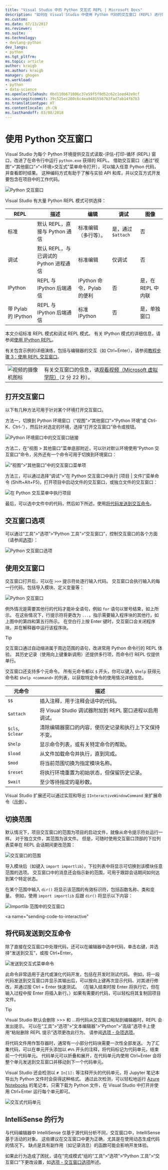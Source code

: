 ```yaml
---
title: "Visual Studio 中的 Python 交互式 REPL | Microsoft Docs"
description: "如何在 Visual Studio 中使用 Python 代码的交互窗口 (REPL) 进行快速代码开发。"
ms.custom: 
ms.date: 07/13/2017
ms.reviewer: 
ms.suite: 
ms.technology:
- devlang-python
dev_langs:
- python
ms.tgt_pltfrm: 
ms.topic: article
author: kraigb
ms.author: kraigb
manager: ghogen
ms.workload:
- python
- data-science
ms.openlocfilehash: 0bd110b671806c37e59f5f0d52c62c1eed42e9cf
ms.sourcegitcommit: 39c525ec200c6c4ea94815567b3fad7ab14fb7b3
ms.translationtype: HT
ms.contentlocale: zh-CN
ms.lasthandoff: 03/08/2018
---
```

# <a name="working-with-the-python-interactive-window"></a>使用 Python 交互窗口

Visual Studio 为每个 Python 环境提供交互式读取-评估-打印-循环 (REPL) 窗口，改进了在命令行中运行 `python.exe` 获得的 REPL。 借助交互窗口（通过“视图”>“其他窗口”>“&lt;环境&gt;交互式”菜单命令打开），可以输入任意 Python 代码，并查看即时结果。 这种编码方式有助于了解与实验 API 和库，并以交互方式开发要包含在项目中的工作代码。

![Python 交互窗口](media/interactive-window.png)

Visual Studio 有大量 Python REPL 模式可供选择：

| REPL | 描述 | 编辑 | 调试 | 图像 |
| --- | --- | --- | --- | --- |
| 标准 | 默认 REPL，直接与 Python 通信 | 标准编辑（多行等）。 | 是，通过 `$attach` | 否 |
| 调试 | 默认 REPL，与已调试的 Python 进程通信 | 标准编辑 | 仅调试 | 否 |
| IPython | REPL 与 IPython 后端通信 | IPython 命令，Pylab 的便利 | 否 | 是，在 REPL 中内联 |
| 带 Pylab 的 IPython | REPL 与 IPython 后端通信 | 标准 IPython | 否 | 是，单独窗口 | 

本文介绍标准 REPL 模式和调试 REPL 模式。 有关 IPython 模式的详细信息，请参阅[使用 IPython REPL](interactive-repl-ipython.md)。

有关包含示例的详细演练，包括与编辑器的交互（如 Ctrl+Enter），请参阅[教程步骤 3：使用 REPL 交互窗口](tutorial-working-with-python-in-visual-studio-step-03-interactive-repl.md)。 

|   |   |
|---|---|
| ![视频的摄像机图标](../install/media/video-icon.png "观看视频") | 有关交互窗口的信息，请[观看视频（Microsoft 虚拟学院）](https://mva.microsoft.com/en-US/training-courses-embed/python-tools-for-visual-studio-2017-18121/Video-Python-Interactive-Window-gJYKY5LWE_4605918567)（2 分 22 秒）。|

## <a name="opening-an-interactive-window"></a>打开交互窗口

以下有几种方法可用于针对某个环境打开交互窗口。

方法一，切换到 Python 环境窗口（“视图”>“其他窗口”>“Python 环境”或 Ctrl-K、Ctrl-'），然后针对选定的环境，选择“打开交互窗口”命令或按钮。

![Python 环境窗口中的交互窗口链接](media/interactive-window-opening.png)

方法二，在“视图 > 其他窗口”菜单底部附近，可以针对默认环境使用“Python 交互窗口”命令，另外还有一个命令可用于切换到环境窗口：

![“视图”>“其他窗口”中的交互窗口菜单项](media/interactive-window-menu.png)

方法三，可以通过选择“调试”>“在 Python 交互窗口中执行 [项目 | 文件]”菜单命令 (Shift+Alt+F5)，打开项目中启动文件的交互窗口，或独立文件的交互窗口：

![在 Python 交互菜单中执行项目](media/interactive-execute-project.png)

最后，可以选中文件中的代码，然后如下所述，使用[将代码发送到交互命令](#send-code-to-interactive-command)。

## <a name="interactive-window-options"></a>交互窗口选项

可以通过“工具”>“选项”>“Python 工具”>“交互窗口”，控制交互窗口的各个方面（请参阅[选项](python-support-options-and-settings-in-visual-studio.md)）：

![Python 交互窗口选项](media/options-interactive-windows.png)

## <a name="using-the-interactive-window"></a>使用交互窗口

交互窗口打开后，可以在 `>>>` 提示符处逐行输入代码。 交互窗口会执行输入的每一行代码，包括导入模块、定义变量等：

![Python 交互窗口](media/interactive-window.png)

例外情况是需要其他行的代码才能补全语句，例如 `for` 语句以冒号结束，如上所示。 在这些情况下，行提示符将更改为 `...`，指示需要输入程序块的其他行，如上图中的第四和第五行所示。 在空白行上按 Enter 键时，交互窗口会关闭程序块，并在解释器中运行该程序块。

> [!Tip]
> 交互窗口通过自动缩进属于周边范围的语句，改进常用 Python 命令行的 REPL 体验。 其历史记录（使用向上键重新调用）还提供多行项，而命令行 REPL 仅提供单行。

<a name="meta-commands"></a>交互窗口还支持多个元命令。 所有元命令都以 `$` 开头，你可以键入 `$help` 获得元命令和 `$help <command>` 的列表，以获取特定命令的使用情况详细信息。

| 元命令 | 描述 |
| --- | --- |
| `$$` | 插入注释，用于注释会话中的代码。 |
| `$attach` | 将 Visual Studio 调试器附加到 REPL 窗口进程以启用调试。 |
| `$cls`, `$clear` | 清除编辑器窗口的内容，使历史记录和执行上下文保持不变。 |
| `$help` | 显示命令列表，或有关特定命令的帮助。 |
| `$load` | 从文件加载命令并执行，直到完成。 |
| `$mod` | 将当前范围切换为指定模块名称。 |
| `$reset` | 将执行环境重置为初始状态，但保留历史记录。 |
| `$wait` | 至少等待指定的毫秒数。 |

Visual Studio 扩展还可以通过实现和导出 `IInteractiveWindowCommand` 来扩展命令（[示例](https://github.com/Microsoft/PTVS/blob/master/Python/Product/PythonTools/PythonTools/Repl/InteractiveWindowCommands.cs#L85)）。

## <a name="switching-scopes"></a>切换范围

默认情况下，项目交互窗口的范围为项目的启动文件，就像从命令提示符处运行一样。 对于独立文件，其范围为该文件。 但是，可随时使用交互窗口顶部的下拉列表菜单在 REPL 会话期间更改范围：

![交互窗口的范围](media/interactive-scopes.png)

导入模块后（如键入 `import importlib`），下拉列表中将显示可切换到该模块任意范围的选项。 交互窗口中的消息还会指示新的范围，可用于跟踪会话期间如何达到某个特定状态。

在某个范围中输入 `dir()` 将显示该范围的有效标识符，包括函数名称、类和变量。 例如，使用 `import importlib` 后跟 `dir()` 将显示以下内容：

![Importlib 范围中的交互窗口](media/interactive-importlib-scope.png)

<a name="sending-code-to-interactive"</a>

## <a name="send-code-to-interactive-command"></a>将代码发送到交互命令

除了直接在交互窗口中处理代码，还可以在编辑器中选中代码，单击右键，并选择“发送到交互”，或按 Ctrl+Enter。

![发送到交互式菜单命令](media/interactive-send-to.png)

此命令非常适用于迭代或演化代码开发，包括在开发时测试代码。 例如，将一段代码发送到交互窗口并显示其输出后，可以按向上键再次显示代码、对其进行修改，并通过按 Ctrl + Enter 快速测试。 （在输入结束时按 Enter 将执行它，但在输入过程中按 Enter 将插入新行。）如果有需要的代码，可以轻松将其复制回项目文件。

> [!Tip]
> Visual Studio 默认会删除 >>> 和 ...将代码从交互窗口粘贴到编辑器时，REPL 会发出提示。 可以在“工具”>“选项”>“文本编辑器”>“Python”>“高级”选项卡上使用“粘贴删除 REPL 提示”选项更改此行为。 请参阅[选项 - 杂项选项](python-support-options-and-settings-in-visual-studio.md#miscellaneous-options)。

<!-- After 15.3 is released, you can also press "Undo" after pasting to restore prompts. Press "Undo" a second time to remove the pasted code entirely. -->

将代码文件用作暂存器时，通常有一小部分代码块需要一次性全部发送。 为了汇集代码，可以在单元开头添加以 `#%%` 开头的注释，将代码标记为代码单元，结束前一个代码单元。 代码单元可以折叠和展开，在代码单元内使用 Ctrl+Enter 会将整个单元发送到交互窗口并移动到下一个代码单元。

Visual Studio 还会检测以 `# In[1]:` 等注释开头的代码单元，将 Jupyter 笔记本导出为 Python 文件时会获得这种格式。 通过此次检测，可以轻松地运行 [Azure Notebooks](https://notebooks.azure.com/) 的笔记本，只需下载为 Python 文件，在 Visual Studio 中打开并使用 Ctrl+Enter 运行每个单元即可。

![交互式代码单元](media/interactive-code-cells.png)

## <a name="intellisense-behavior"></a>IntelliSense 的行为

与代码编辑器中 IntelliSense 仅基于源代码分析不同，交互窗口中，IntelliSense 基于活动的对象。 这些建议在交互窗口中更为正确，尤其是在使用动态生成代码的情况下。 缺点是具有副作用（如记录消息）的函数可能会影响开发体验。

如果此行为造成了困扰，请在“完成模式”组的“工具”>“选项”>“Python 工具”>“交互窗口”下更改设置，如[选项 - 交互窗口选项](python-support-options-and-settings-in-visual-studio.md#interactive-windows-options)所述。
